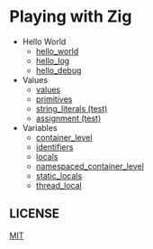 # Playing with Zig

* Hello World
  * [hello_world](/hello_world/hello_world.zig)
  * [hello_log](/hello_world/hello_log.zig)
  * [hello_debug](/hello_world/hello_debug.zig)
* Values
  * [values](/values/values.zig)
  * [primitives](/values/primitives.zig)
  * [string_literals (test)](/values/string_literals.test.zig)
  * [assignment (test)](/values/assignment.test.zig)
* Variables
  * [container_level](/variables/container_level.zig)
  * [identifiers](/variables/identifiers.zig)
  * [locals](/variables/locals.zig)
  * [namespaced_container_level](/variables/namespaced_container_level.zig)
  * [static_locals](/variables/static_locals.zig)
  * [thread_local](/variables/thread_local.zig)

## LICENSE

[MIT](LICENSE)
